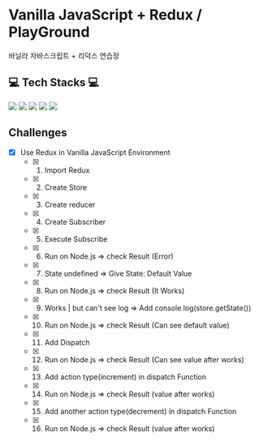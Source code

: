 # Vanilla JavaScript + Redux / PlayGround
바닐라 자바스크립트 + 리덕스 연습장

## 💻 Tech Stacks 💻

<img src="https://img.shields.io/badge/Html5-E34F26?style=flat-square&logo=Html5&logoColor=white"/> <img src="https://img.shields.io/badge/CSS-1572B6?style=flat-square&logo=CSS3&logoColor=white"> <img src="https://img.shields.io/badge/JavaScript-F7DF1E?style=flat-square&logo=JavaScript&logoColor=white"/> <img src="https://img.shields.io/badge/Redux-764ABC?style=flat-square&logo=Redux&logoColor=white"/> <img src="https://img.shields.io/badge/Git_Hub-000?style=flat-square&logo=GitHub&logoColor=white"/>


## Challenges

- [x] Use Redux in Vanilla JavaScript Environment
  - [X] 1. Import Redux
  - [X] 2. Create Store
  - [X] 3. Create reducer
  - [X] 4. Create Subscriber
  - [X] 5. Execute Subscribe
  - [X] 6. Run on Node.js => check Result (Error)
  - [x] 7. State undefined => Give State: Default Value
  - [x] 8. Run on Node.js => check Result (It Works)
  - [x] 9. Works | but can't see log => Add console.log(store.getState())
  - [x] 10. Run on Node.js => check Result (Can see default value)
  - [x] 11. Add Dispatch
  - [x] 12. Run on Node.js => check Result (Can see value after works)
  - [x] 13. Add action type(increment) in dispatch Function
  - [x] 14. Run on Node.js => check Result (value after works)
  - [x] 15. Add another action type(decrement) in dispatch Function
  - [x] 16. Run on Node.js => check Result (value after works)